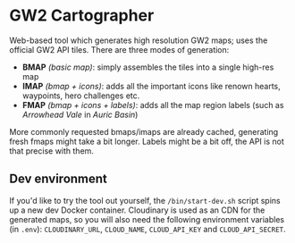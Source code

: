 # GW2 Cartographer
Web-based tool which generates high resolution GW2 maps; uses the official GW2 API tiles. There are three modes of generation:
- **BMAP** *(basic map)*: simply assembles the tiles into a single high-res map
- **IMAP** *(bmap + icons)*: adds all the important icons like renown hearts, waypoints, hero challenges etc.
- **FMAP** *(bmap + icons + labels)*: adds all the map region labels (such as *Arrowhead Vale* in *Auric Basin*)

More commonly requested bmaps/imaps are already cached, generating fresh fmaps might take a bit longer. Labels might be a bit off, the API is not that precise with them.

## Dev environment
If you'd like to try the tool out yourself, the `/bin/start-dev.sh` script spins up a new dev Docker container. Cloudinary is used as an CDN for the generated maps, so you will also need the following environment variables (in `.env`): `CLOUDINARY_URL`, `CLOUD_NAME`, `CLOUD_API_KEY` and `CLOUD_API_SECRET`.
